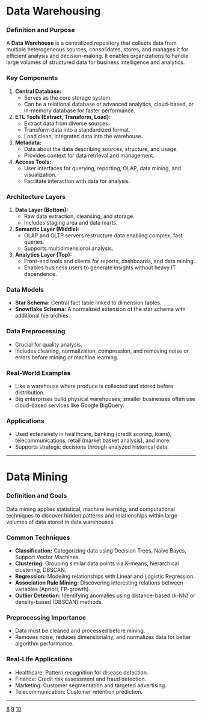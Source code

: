 # Data Warehousing

### Definition and Purpose
A **Data Warehouse** is a centralized repository that collects data from multiple heterogeneous sources, consolidates, stores, and manages it for efficient analysis and decision-making. It enables organizations to handle large volumes of structured data for business intelligence and analytics.

### Key Components
1. **Central Database:**
   - Serves as the core storage system.
   - Can be a relational database or advanced analytics, cloud-based, or in-memory database for faster performance.
2. **ETL Tools (Extract, Transform, Load):**
   - Extract data from diverse sources.
   - Transform data into a standardized format.
   - Load clean, integrated data into the warehouse.
3. **Metadata:**
   - Data about the data describing sources, structure, and usage.
   - Provides context for data retrieval and management.
4. **Access Tools:**
   - User interfaces for querying, reporting, OLAP, data mining, and visualization.
   - Facilitate interaction with data for analysis.

### Architecture Layers
1. **Data Layer (Bottom):**
   - Raw data extraction, cleansing, and storage.
   - Includes staging area and data marts.
2. **Semantic Layer (Middle):**
   - OLAP and OLTP servers restructure data enabling complex, fast queries.
   - Supports multidimensional analysis.
3. **Analytics Layer (Top):**
   - Front-end tools and clients for reports, dashboards, and data mining.
   - Enables business users to generate insights without heavy IT dependence.

### Data Models
- **Star Schema:** Central fact table linked to dimension tables.
- **Snowflake Schema:** A normalized extension of the star schema with additional hierarchies.

### Data Preprocessing
- Crucial for quality analysis.
- Includes cleaning, normalization, compression, and removing noise or errors before mining or machine learning.

### Real-World Examples
- Like a warehouse where produce is collected and stored before distribution.
- Big enterprises build physical warehouses; smaller businesses often use cloud-based services like Google BigQuery.

### Applications
- Used extensively in healthcare, banking (credit scoring, loans), telecommunications, retail (market basket analysis), and more.
- Supports strategic decisions through analyzed historical data.

***

# Data Mining

### Definition and Goals
Data mining applies statistical, machine learning, and computational techniques to discover hidden patterns and relationships within large volumes of data stored in data warehouses.

### Common Techniques
- **Classification:** Categorizing data using Decision Trees, Naive Bayes, Support Vector Machines.
- **Clustering:** Grouping similar data points via K-means, hierarchical clustering, DBSCAN.
- **Regression:** Modeling relationships with Linear and Logistic Regression.
- **Association Rule Mining:** Discovering interesting relations between variables (Apriori, FP-growth).
- **Outlier Detection:** Identifying anomalies using distance-based (k-NN) or density-based (DBSCAN) methods.

### Preprocessing Importance
- Data must be cleaned and processed before mining.
- Removes noise, reduces dimensionality, and normalizes data for better algorithm performance.

### Real-Life Applications
- Healthcare: Pattern recognition for disease detection.
- Finance: Credit risk assessment and fraud detection.
- Marketing: Customer segmentation and targeted advertising.
- Telecommunication: Customer retention prediction.

***

[8](https://www.astera.com/knowledge-center/data-warehouse-architecture/)
[9](https://www.altexsoft.com/blog/data-warehouse-architecture/)
[10](https://www.youtube.com/watch?v=NphMcnU8ymU)

